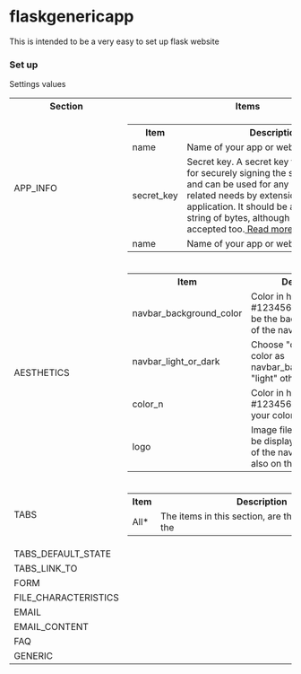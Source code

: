 # flaskgenericapp

This is intended to be a very easy to set up flask website 

<h3>Set up</h3>
Settings values
<table>
  <tr>
    <th>Section</th>
    <th>Items</th>
  </tr>
  <tr>
    <td>APP_INFO</td>
    <td>
        <table>
            <tr>
                <th>Item</th>
                <th>Description</th>
            </tr>
            <tr>
                <td>name</td>
                <td>Name of your app or website.</td>
            </tr>
            <tr>
                <td>secret_key</td>
                <td>Secret key. A secret key that will be used for securely signing the session cookie and can be used for any other security related needs by extensions or your application. It should be a long random string of bytes, although unicode is accepted too.<a href="https://flask.palletsprojects.com/en/1.1.x/config/"> Read more</a></td>
            </tr>
            <tr>
                <td>name</td>
                <td>Name of your app or website.</td>
            </tr>
        </table>
    </td>
  </tr>
  <tr>
    <td>AESTHETICS</td>
    <td>
         <table>
            <tr>
                <th>Item</th>
                <th>Description</th>
            </tr>
            <tr>
                <td>navbar_background_color</td>
                <td>Color in hex (e.g. #123456) that is going to be the background color of the navigation bar.</td>
            </tr>
            <tr>
                <td>navbar_light_or_dark</td>
                <td>Choose "dark" for a dark color as navbar_background_color, "light" otherwise.</td>
            </tr>
            <tr>
                <td>color_n</td>
                <td>Color in hex (e.g. #123456) of the one of your color palette items.</td>
            </tr>
            <tr>
                <td>logo</td>
                <td>Image file that is going to be displayed in te left side of the navigation bar and also on the homepage.</td>
            </tr>
        </table>
    </td>
  </tr>
  <tr>
    <td>TABS</td>
    <td>
        <table>
            <tr>
                <th>Item</th>
                <th>Description</th>
            </tr>
            <tr>
                <td>All*</td>
                <td>The items in this section, are the tab names in the </td>
            </tr>
        </table>
    </td>
  </tr>
  <tr>
    <td>TABS_DEFAULT_STATE</td>
    <td></td>
  </tr>
<tr>
    <td>TABS_LINK_TO</td>
    <td></td>
  </tr>
<tr>
    <td>FORM</td>
    <td></td>
  </tr>
<tr>
    <td>FILE_CHARACTERISTICS</td>
    <td></td>
  </tr>
<tr>
    <td>EMAIL</td>
    <td></td>
  </tr>
<tr>
    <td>EMAIL_CONTENT</td>
    <td></td>
  </tr>
<tr>
    <td>FAQ</td>
    <td></td>
  </tr>
<tr>
    <td>GENERIC</td>
    <td></td>
  </tr>
</table>